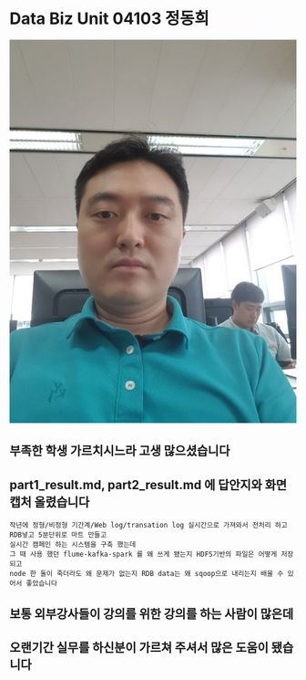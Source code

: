 # Data Biz Unit 04103 정동희

![photo.jpg](https://github.com/nazgoloom/total_test_0719/blob/master/image/jdh.jpg)

## 부족한 학생 가르치시느라 고생 많으셨습니다
## part1_result.md,  part2_result.md 에 답안지와 화면캡처 올렸습니다

```
작년에 정형/비정형 기간계/Web log/transation log 실시간으로 가져와서 전처리 하고 RDB넣고 5분단위로 마트 만들고 
실시간 캠페인 하는 시스템을 구축 했는데
그 때 사용 했던 flume-kafka-spark 를 왜 쓰게 됐는지 HDFS기반의 파일은 어떻게 저장되고
node 한 둘이 죽더라도 왜 문제가 없는지 RDB data는 왜 sqoop으로 내리는지 배울 수 있어서 좋았습니다
```

## 보통 외부강사들이 강의를 위한 강의를 하는 사람이 많은데 
## 오랜기간 실무를 하신분이 가르쳐 주셔서 많은 도움이 됐습니다
## 

